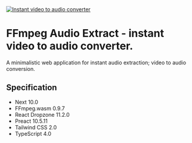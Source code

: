   <a href="https://ffmpegaudioextract.xyz">
	<img alt="Instant video to audio converter" src="https://ffmpegaudioextract.xyz/images/repo.png">
  </a>

# FFmpeg Audio Extract - instant video to audio converter.

A minimalistic web application for instant audio extraction; video to audio conversion.

## Specification

- Next 10.0
- FFmpeg.wasm 0.9.7
- React Dropzone 11.2.0
- Preact 10.5.11
- Tailwind CSS 2.0
- TypeScript 4.0
